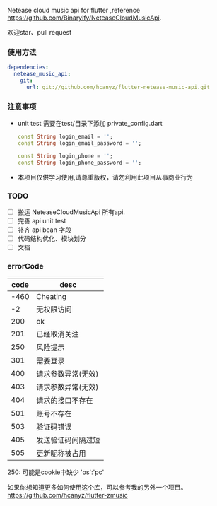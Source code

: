 Netease cloud music api for flutter ,reference https://github.com/Binaryify/NeteaseCloudMusicApi.   

欢迎star、pull request

### 使用方法
```yaml
dependencies:
  netease_music_api:
    git:
      url: git://github.com/hcanyz/flutter-netease-music-api.git
```

### 注意事项
- unit test 需要在test/目录下添加 private_config.dart
    ```dart
    const String login_email = '';
    const String login_email_password = '';
    
    const String login_phone = '';
    const String login_phone_password = '';
    ```
- 本项目仅供学习使用,请尊重版权，请勿利用此项目从事商业行为

### TODO
- [ ] 搬运 NeteaseCloudMusicApi 所有api.
- [ ] 完善 api unit test
- [ ] 补齐 api bean 字段
- [ ] 代码结构优化、模块划分
- [ ] 文档

### errorCode

| code | desc                   |
|------|--------------------    |
| -460 | Cheating               |
| -2   | 无权限访问             |
| 200  | ok                     |
| 201  | 已经取消关注           |
| 250  | 风险提示               |
| 301  | 需要登录               |
| 400  | 请求参数异常(无效)     |
| 403  | 请求参数异常(无效)     |
| 404  | 请求的接口不存在       |
| 501  | 账号不存在             |
| 503  | 验证码错误             |
| 405  | 发送验证码间隔过短     |
| 505  | 更新昵称被占用         |

250: 可能是cookie中缺少 'os':'pc'

如果你想知道更多如何使用这个库，可以参考我的另外一个项目。https://github.com/hcanyz/flutter-zmusic